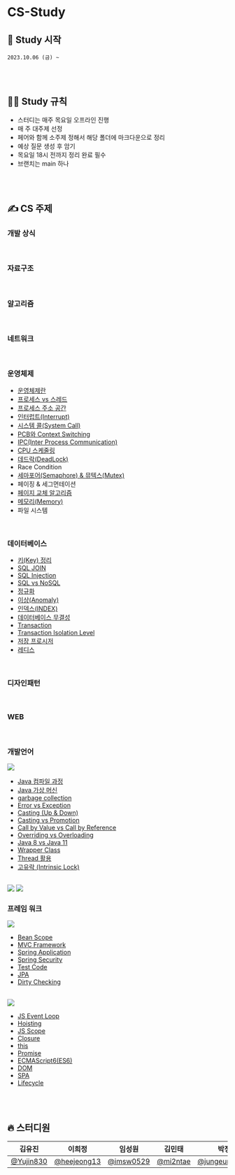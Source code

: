 # CS-Study

## 🎈 Study 시작

    2023.10.06 (금) ~

<br><br>

## 🧑‍💻 Study 규칙

- 스터디는 매주 목요일 오프라인 진행
- 매 주 대주제 선정
- 페어와 함께 소주제 정해서 해당 폴더에 마크다운으로 정리
- 예상 질문 생성 후 암기
- 목요일 18시 전까지 정리 완료 필수
- 브랜치는 main 하나

<br><br>

## ✍️ CS 주제

### 개발 상식

<br>

### 자료구조

<br>

### 알고리즘

<br>

### 네트워크

<br>

### 운영체제

- [운영체제란](https://github.com/Fun-Fun-Study/CS-Study/tree/main/OS/01.%20운영체제란)
- [프로세스 vs 스레드](https://github.com/Fun-Fun-Study/CS-Study/tree/main/OS/02.%20프로세스vs스레드)
- [프로세스 주소 공간](https://github.com/Fun-Fun-Study/CS-Study/tree/main/OS/03.%20프로세스%20주소%20공간)
- [인터럽트(Interrupt)](https://github.com/Fun-Fun-Study/CS-Study/tree/main/OS/04.%20인터럽트)
- [시스템 콜(System Call)](https://github.com/Fun-Fun-Study/CS-Study/tree/main/OS/05.%20시스템%20콜)
- [PCB와 Context Switching](https://github.com/Fun-Fun-Study/CS-Study/tree/main/OS/06.%20PCB와%20Context%20Switching)
- [IPC(Inter Process Communication)](https://github.com/Fun-Fun-Study/CS-Study/tree/main/OS/07.%20IPC)
- [CPU 스케줄링](https://github.com/Fun-Fun-Study/CS-Study/tree/main/OS/08.%20CPU%20Scheduling)
- [데드락(DeadLock)](https://github.com/Fun-Fun-Study/CS-Study/tree/main/OS/09.%20데드락)
- Race Condition
- [세마포어(Semaphore) & 뮤텍스(Mutex)](https://github.com/Fun-Fun-Study/CS-Study/tree/main/OS/11.%20세마포어%20&%20뮤텍스)
- 페이징 & 세그먼테이션
- [페이지 교체 알고리즘](https://github.com/Fun-Fun-Study/CS-Study/tree/main/OS/13.%20페이지%20교체%20알고리즘)
- [메모리(Memory)](https://github.com/Fun-Fun-Study/CS-Study/tree/main/OS/14.%20메모리)
- 파일 시스템

<br>

### 데이터베이스

- [키(Key) 정리](<https://github.com/Fun-Fun-Study/CS-Study/tree/main/Database/01.%20키(Key)%20정리>)
- [SQL JOIN](https://github.com/Fun-Fun-Study/CS-Study/tree/main/Database/02.%20SQL%20JOIN)
- [SQL Injection](https://github.com/Fun-Fun-Study/CS-Study/tree/main/Database/03.%20SQL%20Injection)
- [SQL vs NoSQL](https://github.com/Fun-Fun-Study/CS-Study/tree/main/Database/04.%20SQL%20vs%20NoSQL)
- [정규화](https://github.com/Fun-Fun-Study/CS-Study/tree/main/Database/05.%20정규화)
- [이상(Anomaly)](<https://github.com/Fun-Fun-Study/CS-Study/tree/main/Database/06.%20이상(Anomaly)>)
- [인덱스(INDEX)](<https://github.com/Fun-Fun-Study/CS-Study/tree/main/Database/07.%20인덱스(INDEX)>)
- [데이터베이스 무결성](https://github.com/Fun-Fun-Study/CS-Study/tree/main/Database/08.%20데이터베이스%20무결성)
- [Transaction](https://github.com/Fun-Fun-Study/CS-Study/tree/main/Database/09.%20Transation)
- [Transaction Isolation Level](https://github.com/Fun-Fun-Study/CS-Study/tree/main/Database/10.%20Transaction%20Isolation%20Level)
- [저장 프로시저](https://github.com/Fun-Fun-Study/CS-Study/tree/main/Database/11.%20저장%20프로시저)
- [레디스](https://github.com/Fun-Fun-Study/CS-Study/tree/main/Database/12.%20레디스)

<br>

### 디자인패턴

<br>

### WEB

<br>

### 개발언어

<img src="https://img.shields.io/badge/JAVA-007396?style=plastic&logo=OPENJDK&logoColor=white">

- [Java 컴파일 과정](https://github.com/Fun-Fun-Study/CS-Study/tree/main/Language/Java/01.%20Java%20컴파일%20과정)
- [Java 가상 머신](https://github.com/Fun-Fun-Study/CS-Study/tree/main/Language/Java/02.%20Java%20가상%20머신)
- [garbage collection](https://github.com/Fun-Fun-Study/CS-Study/tree/main/Language/Java/03.%20Garbage%20Collection)
- [Error vs Exception](https://github.com/Fun-Fun-Study/CS-Study/tree/main/Language/Java/)
- [Casting (Up & Down)](https://github.com/Fun-Fun-Study/CS-Study/tree/main/Language/Java/)
- [Casting vs Promotion](https://github.com/Fun-Fun-Study/CS-Study/tree/main/Language/Java/)
- [Call by Value vs Call by Reference](https://github.com/Fun-Fun-Study/CS-Study/tree/main/Language/Java/07.%20Call%20by%20Value%20vs%20Call%20by%20Reference)
- [Overriding vs Overloading](https://github.com/Fun-Fun-Study/CS-Study/tree/main/Language/Java/08.%20Overriding%20vs%20Overloading)
- [Java 8 vs Java 11](https://github.com/Fun-Fun-Study/CS-Study/tree/main/Language/Java/09.%20Java8%20vs%20Java11)
- [Wrapper Class](https://github.com/Fun-Fun-Study/CS-Study/tree/main/Language/Java/10.%20Wrapper%20Class)
- [Thread 활용](https://github.com/Fun-Fun-Study/CS-Study/tree/main/Language/Java/11.%20Thread%20활용)
- [고유락 (Intrinsic Lock)](https://github.com/Fun-Fun-Study/CS-Study/tree/main/Language/Java/12.%20고유락)

<br>

<img src="https://img.shields.io/badge/REACT-61DAFB?style=plastic&logo=react&logoColor=black">
<img src="https://img.shields.io/badge/VUE-4FC08D?style=plastic&logo=vue.js&logoColor=white">

<br>

### 프레임 워크

<img src="https://img.shields.io/badge/SPRING-6DB33F?style=plastic&logo=spring&logoColor=white">

- [Bean Scope]()
- [MVC Framework]()
- [Spring Application]()
- [Spring Security]()
- [Test Code]()
- [JPA]()
- [Dirty Checking]()

<br>

<img src="https://img.shields.io/badge/JAVASCRIPT-F7DF1E?style=plastic&logo=javascript&logoColor=black">

- [JS Event Loop](./Language/Javascript/01.%20JS%20Event%20Loop/README.md)
- [Hoisting](./Language/Javascript/02.%20Hoisting/README.md)
- [JS Scope](./Language/Javascript/03.%20JS%20Scope/README.md)
- [Closure](./Language/Javascript/04.%20Closure/README.md)
- [this](./Language/Javascript/05.%20this/README.md)
- [Promise](./Language/Javascript/06.%20Promise/README.md)
- [ECMAScript6(ES6)](./Language/Javascript/07.%20ES6/README.md)
- [DOM](./Language/Javascript/08.%20DOM/README.md)
- [SPA](./Language/Javascript/09.%20SPA/README.md)
- [Lifecycle](./Language/Javascript/10.%20Lifecycle/README.md)

<br><br>

## 🔥 스터디원

| **김유진**                               | **이희정**                                   | **임성원**                               | **김민태**                             | **박정은**                                           | **권지훈**                                 |
| ---------------------------------------- | -------------------------------------------- | ---------------------------------------- | -------------------------------------- | ---------------------------------------------------- | ------------------------------------------ |
| [@Yujin830](https://github.com/Yujin830) | [@heejeong13](https://github.com/heejeong13) | [@imsw0529](https://github.com/imsw0529) | [@mi2ntae](https://github.com/mi2ntae) | [@jungeunevepark](https://github.com/jungeunevepark) | [@gwonjihun](https://github.com/gwonjihun) |
